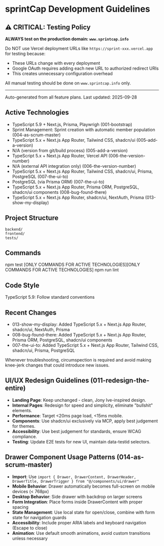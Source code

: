 # sprintCap Development Guidelines

## ⚠️ CRITICAL: Testing Policy

**ALWAYS test on the production domain: `www.sprintcap.info`**

Do NOT use Vercel deployment URLs like `https://sprint-xxx.vercel.app` for testing because:
- These URLs change with every deployment
- Google OAuth requires adding each new URL to authorized redirect URIs
- This creates unnecessary configuration overhead

All manual testing should be done on `www.sprintcap.info` only.

---

Auto-generated from all feature plans. Last updated: 2025-09-28

## Active Technologies
- TypeScript 5.9 + Next.js, Prisma, Playwrigh (001-bootstrap)
- Sprint Management: Sprint creation with automatic member population (004-as-scrum-master)
- TypeScript 5.x + Next.js App Router, Tailwind CSS, shadcn/ui (005-add-a-version)
- N/A (version from git/build process) (005-add-a-version)
- TypeScript 5.x + Next.js App Router, Vercel API (006-the-version-number)
- N/A (external API integration only) (006-the-version-number)
- TypeScript 5.x + Next.js App Router, Tailwind CSS, shadcn/ui, Prisma, PostgreSQL (007-the-ui-to)
- PostgreSQL (via Prisma ORM) (007-the-ui-to)
- TypeScript 5.x + Next.js App Router, Prisma ORM, PostgreSQL, shadcn/ui components (008-bug-found-there)
- TypeScript 5.x + Next.js App Router, shadcn/ui, NextAuth, Prisma (013-show-my-display)

## Project Structure
```
backend/
frontend/
tests/
```

## Commands
npm test [ONLY COMMANDS FOR ACTIVE TECHNOLOGIES][ONLY COMMANDS FOR ACTIVE TECHNOLOGIES] npm run lint

## Code Style
TypeScript 5.9: Follow standard conventions

## Recent Changes
- 013-show-my-display: Added TypeScript 5.x + Next.js App Router, shadcn/ui, NextAuth, Prisma
- 008-bug-found-there: Added TypeScript 5.x + Next.js App Router, Prisma ORM, PostgreSQL, shadcn/ui components
- 007-the-ui-to: Added TypeScript 5.x + Next.js App Router, Tailwind CSS, shadcn/ui, Prisma, PostgreSQL

<!-- MANUAL ADDITIONS START -->
Whenever troubleshooting, circumspection is required and avoid making knee-jerk changes that could introduce new issues.
<!-- MANUAL ADDITIONS END -->

<!-- MANUAL ADDITIONS START -->
## UI/UX Redesign Guidelines (011-redesign-the-entire)
- **Landing Page**: Keep unchanged - clean, Jony Ive-inspired design.
- **Internal Pages**: Redesign for speed and simplicity, eliminate "bullshit" elements.
- **Performance**: Target <20ms page load, <15ms mobile.
- **Components**: Use shadcn/ui exclusively via MCP, apply best judgement for themes.
- **Accessibility**: Use best judgement for standards, ensure WCAG compliance.
- **Testing**: Update E2E tests for new UI, maintain data-testid selectors.
<!-- MANUAL ADDITIONS END -->

<!-- MANUAL ADDITIONS START -->
## Drawer Component Usage Patterns (014-as-scrum-master)
- **Import**: Use `import { Drawer, DrawerContent, DrawerHeader, DrawerTitle, DrawerTrigger } from "@/components/ui/drawer"`
- **Mobile Behavior**: Drawer automatically becomes full-screen on mobile devices (< 768px)
- **Desktop Behavior**: Side drawer with backdrop on larger screens
- **Form Integration**: Place forms inside DrawerContent with proper spacing
- **State Management**: Use local state for open/close, combine with form state for navigation guards
- **Accessibility**: Include proper ARIA labels and keyboard navigation (Escape to close)
- **Animation**: Use default smooth animations, avoid custom transitions unless necessary
<!-- MANUAL ADDITIONS END -->
